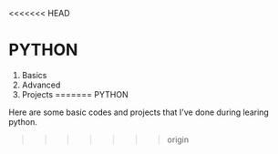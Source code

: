 <<<<<<< HEAD
# PYTHON

1. Basics
2. Advanced
3. Projects
=======
PYTHON

Here are some basic codes and projects that I've done during learing python.
>>>>>>> origin
